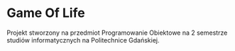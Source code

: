 # Game Of Life
Projekt stworzony na przedmiot Programowanie Obiektowe na 2 semestrze studiów informatycznych na Politechnice Gdańskiej.
